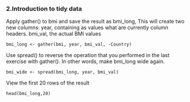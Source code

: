 ### 2.Introduction to tidy data

Apply gather() to bmi and save the result as bmi_long, This will create two new columns:
year, containing as values what are currently column headers.
bmi_val, the actual BMI values

```
bmi_long <- gather(bmi, year, bmi_val, -Country)
```
Use spread() to reverse the operation that you performed in the last exercise with gather(). In other words, 
make bmi_long wide again.
```
bmi_wide <- spread(bmi_long, year, bmi_val)
```

View the first 20 rows of the result
```
head(bmi_long,20)
```
